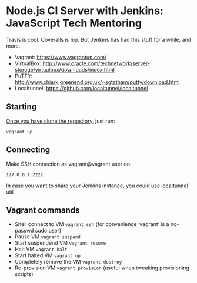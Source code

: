 Node.js CI Server with Jenkins: JavaScript Tech Mentoring
=========
Travis is cool. Coveralls is hip. But Jenkins has had this stuff for a while, and more.

* Vagrant: https://www.vagrantup.com/
* VirtualBox: http://www.oracle.com/technetwork/server-storage/virtualbox/downloads/index.html
* PuTTY: http://www.chiark.greenend.org.uk/~sgtatham/putty/download.html
* Localtunnel: https://github.com/localtunnel/localtunnel


Starting
---------
[Once you have clone the repository](https://github.com/stremann/vagrant-jenkins-node), just run:

    vagrant up

Connecting
-------------
Make SSH connection as vagrant@vagrant user on:

    127.0.0.1:2222

In case you want to share your Jenkins instance, you could use localtunnel util

Vagrant commands
-------------
* Shell connect to VM `vagrant ssh` (for convenience ‘vagrant’ is a no-passwd sudo user)
* Pause VM `vagrant suspend`
* Start suspendend VM `vagrant resume`
* Halt VM `vagrant halt`
* Start halted VM `vagrant up`
* Completely remove the VM `vagrant destroy`
* Re-provision VM `vagrant provision` (useful when tweaking provisioning scripts)
